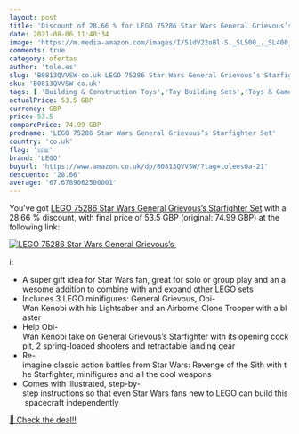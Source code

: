 ```yaml
---
layout: post
title: 'Discount of 28.66 % for LEGO 75286 Star Wars General Grievous’s '
date: 2021-08-06 11:40:34
image: 'https://m.media-amazon.com/images/I/51dV22oBl-S._SL500_._SL400_.jpg'
comments: true
category: ofertas
author: 'tole.es'
slug: 'B0813QVVSW-co.uk LEGO 75286 Star Wars General Grievous’s Starfighter Set'
sku: 'B0813QVVSW-co.uk'
tags: [ 'Building & Construction Toys','Toy Building Sets','Toys & Games','Toys Store','lego', ]
actualPrice: 53.5 GBP
currency: GBP
price: 53.5
comparePrice: 74.99 GBP
prodname: 'LEGO 75286 Star Wars General Grievous’s Starfighter Set'
country: 'co.uk'
flag: '🇬🇧'
brand: 'LEGO'
buyurl: 'https://www.amazon.co.uk/dp/B0813QVVSW/?tag=tolees0a-21'
descuento: '28.66'
average: '67.6789062500001'
---
```


You've got [LEGO 75286 Star Wars General Grievous’s Starfighter Set](https://www.amazon.co.uk/dp/B0813QVVSW/?tag=tolees0a-21) with a  28.66 % discount, with final price of 53.5 GBP (original: 74.99 GBP) at the following link:

[![LEGO 75286 Star Wars General Grievous’s ](https://m.media-amazon.com/images/I/51dV22oBl-S._SL500_._SL400_.jpg)](https://www.amazon.co.uk/dp/B0813QVVSW/?tag=tolees0a-21)

ℹ️:

- A super gift idea for Star Wars fan, great for solo or group play and an awesome addition to combine with and expand other LEGO sets
- Includes 3 LEGO minifigures: General Grievous, Obi-Wan Kenobi with his Lightsaber and an Airborne Clone Trooper with a blaster
- Help Obi-Wan Kenobi take on General Grievous’s Starfighter with its opening cockpit, 2 spring-loaded shooters and retractable landing gear
- Re-imagine classic action battles from Star Wars: Revenge of the Sith with the Starfighter, minifigures and all the cool weapons
- Comes with illustrated, step-by-step instructions so that even Star Wars fans new to LEGO can build this spacecraft independently

[🛒 Check the deal!!](https://www.amazon.co.uk/dp/B0813QVVSW/?tag=tolees0a-21)
